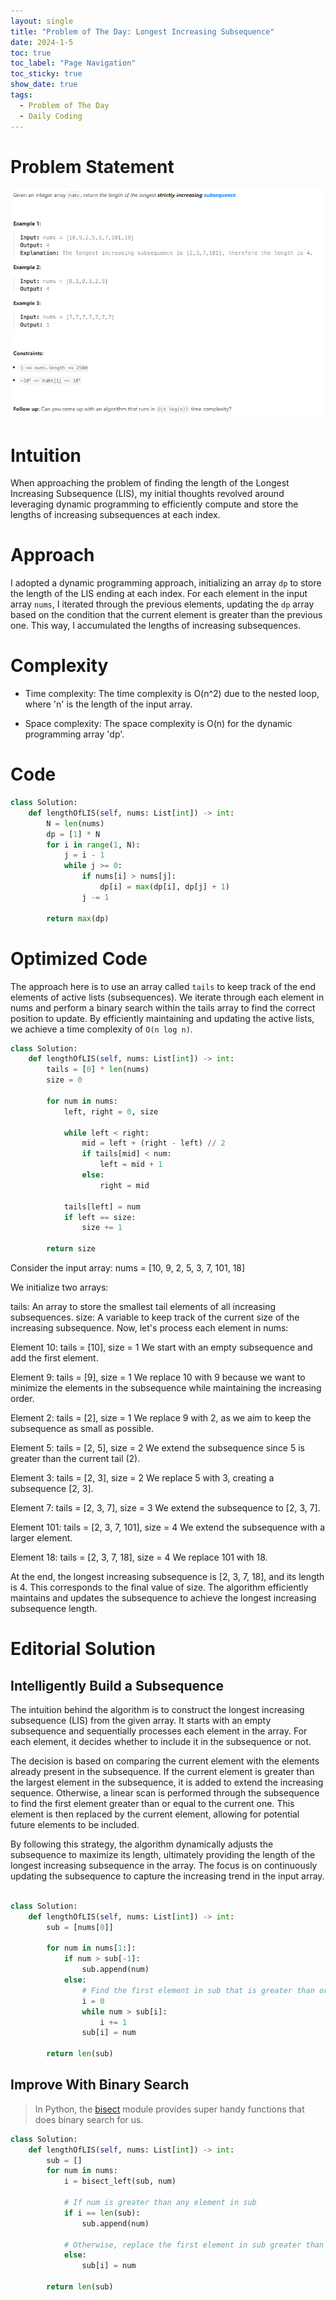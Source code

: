 ```yaml
---
layout: single
title: "Problem of The Day: Longest Increasing Subsequence"
date: 2024-1-5
toc: true
toc_label: "Page Navigation"
toc_sticky: true
show_date: true
tags:
  - Problem of The Day
  - Daily Coding
---
```

# Problem Statement
![problem](/assets/images/2024-01-04_23-35-25-longest-increasing-subsequence.png)
# Intuition
When approaching the problem of finding the length of the Longest Increasing Subsequence (LIS), my initial thoughts revolved around leveraging dynamic programming to efficiently compute and store the lengths of increasing subsequences at each index.

# Approach
I adopted a dynamic programming approach, initializing an array `dp` to store the length of the LIS ending at each index. For each element in the input array `nums`, I iterated through the previous elements, updating the `dp` array based on the condition that the current element is greater than the previous one. This way, I accumulated the lengths of increasing subsequences.

# Complexity
- Time complexity:
The time complexity is O(n^2) due to the nested loop, where 'n' is the length of the input array.

- Space complexity:
The space complexity is O(n) for the dynamic programming array 'dp'.

# Code
```python
class Solution:
    def lengthOfLIS(self, nums: List[int]) -> int:
        N = len(nums)
        dp = [1] * N
        for i in range(1, N):
            j = i - 1
            while j >= 0:
                if nums[i] > nums[j]:
                    dp[i] = max(dp[i], dp[j] + 1)
                j -= 1
        
        return max(dp)

```

# Optimized Code
The approach here is to use an array called `tails` to keep track of the end elements of active lists (subsequences). We iterate through each element in nums and perform a binary search within the tails array to find the correct position to update. By efficiently maintaining and updating the active lists, we achieve a time complexity of `O(n log n)`.
```python
class Solution:
    def lengthOfLIS(self, nums: List[int]) -> int:
        tails = [0] * len(nums)
        size = 0

        for num in nums:
            left, right = 0, size

            while left < right:
                mid = left + (right - left) // 2
                if tails[mid] < num:
                    left = mid + 1
                else:
                    right = mid

            tails[left] = num
            if left == size:
                size += 1

        return size

```

Consider the input array: nums = [10, 9, 2, 5, 3, 7, 101, 18]

We initialize two arrays:

tails: An array to store the smallest tail elements of all increasing subsequences.
size: A variable to keep track of the current size of the increasing subsequence.
Now, let's process each element in nums:

Element 10:
tails = [10], size = 1
We start with an empty subsequence and add the first element.

Element 9:
tails = [9], size = 1
We replace 10 with 9 because we want to minimize the elements in the subsequence while maintaining the increasing order.

Element 2:
tails = [2], size = 1
We replace 9 with 2, as we aim to keep the subsequence as small as possible.

Element 5:
tails = [2, 5], size = 2
We extend the subsequence since 5 is greater than the current tail (2).

Element 3:
tails = [2, 3], size = 2
We replace 5 with 3, creating a subsequence [2, 3].

Element 7:
tails = [2, 3, 7], size = 3
We extend the subsequence to [2, 3, 7].

Element 101:
tails = [2, 3, 7, 101], size = 4
We extend the subsequence with a larger element.

Element 18:
tails = [2, 3, 7, 18], size = 4
We replace 101 with 18.

At the end, the longest increasing subsequence is [2, 3, 7, 18], and its length is 4. This corresponds to the final value of size. The algorithm efficiently maintains and updates the subsequence to achieve the longest increasing subsequence length.

# Editorial Solution
## Intelligently Build a Subsequence
The intuition behind the algorithm is to construct the longest increasing subsequence (LIS) from the given array. It starts with an empty subsequence and sequentially processes each element in the array. For each element, it decides whether to include it in the subsequence or not.

The decision is based on comparing the current element with the elements already present in the subsequence. If the current element is greater than the largest element in the subsequence, it is added to extend the increasing sequence. Otherwise, a linear scan is performed through the subsequence to find the first element greater than or equal to the current one. This element is then replaced by the current element, allowing for potential future elements to be included.

By following this strategy, the algorithm dynamically adjusts the subsequence to maximize its length, ultimately providing the length of the longest increasing subsequence in the array. The focus is on continuously updating the subsequence to capture the increasing trend in the input array.
```python

class Solution:
    def lengthOfLIS(self, nums: List[int]) -> int:
        sub = [nums[0]]
        
        for num in nums[1:]:
            if num > sub[-1]:
                sub.append(num)
            else:
                # Find the first element in sub that is greater than or equal to num
                i = 0
                while num > sub[i]:
                    i += 1
                sub[i] = num

        return len(sub)
```
## Improve With Binary Search
>In Python, the [bisect](https://docs.python.org/3/library/bisect.html) module provides super handy functions that does binary search for us.
```python
class Solution:
    def lengthOfLIS(self, nums: List[int]) -> int:
        sub = []
        for num in nums:
            i = bisect_left(sub, num)

            # If num is greater than any element in sub
            if i == len(sub):
                sub.append(num)
            
            # Otherwise, replace the first element in sub greater than or equal to num
            else:
                sub[i] = num
        
        return len(sub)
```